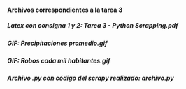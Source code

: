 #### Archivos correspondientes a la tarea 3

##### Latex con consigna 1 y 2: Tarea 3 - Python Scrapping.pdf
##### GIF: Precipitaciones promedio.gif
##### GIF: Robos cada mil habitantes.gif
##### Archivo .py con código del scrapy realizado: archivo.py


